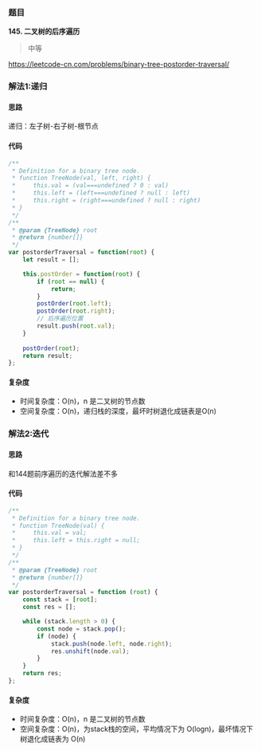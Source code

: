 ### 题目
**145. 二叉树的后序遍历**
>中等

https://leetcode-cn.com/problems/binary-tree-postorder-traversal/

### 解法1:递归

#### 思路
递归：左子树-右子树-根节点

#### 代码
```js
/**
 * Definition for a binary tree node.
 * function TreeNode(val, left, right) {
 *     this.val = (val===undefined ? 0 : val)
 *     this.left = (left===undefined ? null : left)
 *     this.right = (right===undefined ? null : right)
 * }
 */
/**
 * @param {TreeNode} root
 * @return {number[]}
 */
var postorderTraversal = function(root) {
    let result = [];

    this.postOrder = function(root) {
        if (root == null) {
            return;
        }
        postOrder(root.left);
        postOrder(root.right);
        // 后序遍历位置
        result.push(root.val);
    } 
    
    postOrder(root);
    return result;
};
```
#### 复杂度
* 时间复杂度：O(n)，n 是二叉树的节点数
* 空间复杂度：O(n)，递归栈的深度，最坏时树退化成链表是O(n)

### 解法2:迭代
#### 思路
和144题前序遍历的迭代解法差不多

#### 代码
```js
/**
 * Definition for a binary tree node.
 * function TreeNode(val) {
 *     this.val = val;
 *     this.left = this.right = null;
 * }
 */
/**
 * @param {TreeNode} root
 * @return {number[]}
 */
var postorderTraversal = function (root) {
    const stack = [root];
    const res = [];

    while (stack.length > 0) {
        const node = stack.pop();
        if (node) {
            stack.push(node.left, node.right);
            res.unshift(node.val);
        }
    }
    return res;
};
```

#### 复杂度
* 时间复杂度：O(n)，n 是二叉树的节点数
* 空间复杂度：O(n)，为stack栈的空间，平均情况下为 O(logn)，最坏情况下树退化成链表为 O(n)
